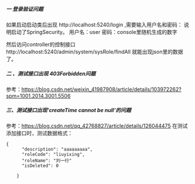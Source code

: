 ##### 一 登录验证问题
如果启动启动类后出现
http://localhost:5240/login
,需要输入用户名和密码：
说明启动了SpringSecurity。
用户名：user
密码：console里随机生成的数字

然后访问controller的控制接口
http://localhost:5240/admin/system/sysRole/findAll
就能出现json里的数据了。

##### 二 、测试接口出现 403Forbidden问题

参考：https://blog.csdn.net/weixin_41987908/article/details/103972262?spm=1001.2014.3001.5506


##### 三、测试接口出现’createTime cannot be null‘的问题
参考：https://blog.csdn.net/qq_42768827/article/details/126044475
在测试添加接口时，测试数据格式：
```agsl
{
      "description": "aaaaaaaaa",
      "roleCode": "liuyixing",
      "roleName": "刘一行"
      "isDeleted": 0

    }
```

